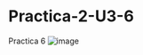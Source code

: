 # Practica-2-U3-6
Practica 6
![image](https://github.com/JulioCesarTorresMorales/Practica-2-U3-6/assets/149040136/0cbad7fc-803e-49b7-bed8-57ed5c269db5)
